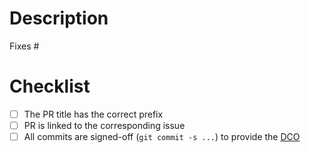 # Description

<!-- Describe the change here and provide any other useful information for reviewers such as instructions on how to test the patch -->

Fixes #<!-- Link the relevant issue here -->

# Checklist 

<!-- See https://github.com/cerbos/cerbos/blob/main/CONTRIBUTING.md#submitting-pull-requests for more information. -->

- [ ] The PR title has the correct prefix 
- [ ] PR is linked to the corresponding issue
- [ ] All commits are signed-off (`git commit -s ...`) to provide the [DCO](https://developercertificate.org/)
